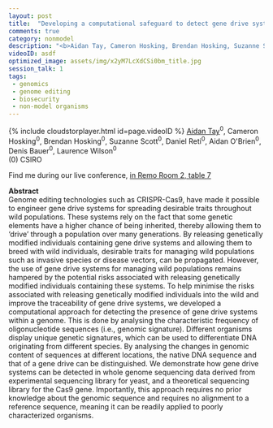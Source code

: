 ```yaml
---
layout: post
title:  "Developing a computational safeguard to detect gene drive systems in wild populations"
comments: true
category: nonmodel
description: "<b>Aidan Tay, Cameron Hosking, Brendan Hosking, Suzanne Scott, Daniel Reti, Aidan O'Brien, Denis Bauer, Laurence Wilson</b><br/>Genome editing technologies such as CRISPR-Cas9, h..."
videoID: asdf
optimized_image: assets/img/x2yM7LcXdCSi0bm_title.jpg
session_talk: 1
tags:
 - genomics
 - genome editing
 - biosecurity
 - non-model organisms
---
```

{% include cloudstorplayer.html id=page.videoID %}
<u>Aidan Tay</u><sup>0</sup>, Cameron Hosking<sup>0</sup>, Brendan Hosking<sup>0</sup>, Suzanne Scott<sup>0</sup>, Daniel Reti<sup>0</sup>, Aidan O'Brien<sup>0</sup>, Denis Bauer<sup>0</sup>, Laurence Wilson<sup>0</sup><br/>
\(0\) CSIRO

Find me during our live conference, [in Remo Room 2, table 7](https://remo.co)

<b>Abstract</b><br/>
Genome editing technologies such as CRISPR-Cas9, have made it possible to engineer gene drive systems for spreading desirable traits throughout wild populations. These systems rely on the fact that some genetic elements have a higher chance of being inherited, thereby allowing them to ‘drive’ through a population over many generations. By releasing genetically modified individuals containing gene drive systems and allowing them to breed with wild individuals, desirable traits for managing wild populations such as invasive species or disease vectors, can be propagated. However, the use of gene drive systems for managing wild populations remains hampered by the potential risks associated with releasing genetically modified individuals containing these systems. To help minimise the risks associated with releasing genetically modified individuals into the wild and improve the traceability of gene drive systems, we developed a computational approach for detecting the presence of gene drive systems within a genome. This is done by analysing the characteristic frequency of oligonucleotide sequences \(i.e., genomic signature\). Different organisms display unique genetic signatures, which can be used to differentiate DNA originating from different species. By analysing the changes in genomic content of sequences at different locations, the native DNA sequence and that of a gene drive can be distinguished. We demonstrate how gene drive systems can be detected in whole genome sequencing data derived from experimental sequencing library for yeast, and a theoretical sequencing library for the Cas9 gene. Importantly, this approach requires no prior knowledge about the genomic sequence and requires no alignment to a reference sequence, meaning it can be readily applied to poorly characterized organisms.
